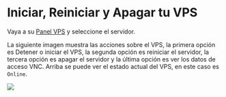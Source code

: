 # Iniciar, Reiniciar y Apagar tu VPS

Vaya a su [Panel VPS](https://vps.vexyhost.com/) y seleccione el servidor.

La siguiente imagen muestra las acciones sobre el VPS, la primera opción es Detener o iniciar el VPS, la segunda opción es reiniciar el servidor, la tercera opción es apagar el servidor y la última opción es ver los datos de acceso VNC. Arriba se puede ver el estado actual del VPS, en este caso es `Online`.

![](https://i.imgur.com/h8797QY.png)